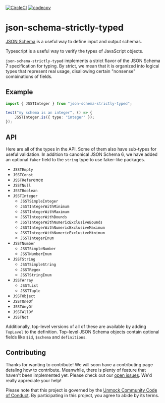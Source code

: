 [![CircleCI](https://circleci.com/gh/unmock/json-schema-fast-check.svg?style=svg)](https://circleci.com/gh/unmock/json-schema-fast-check)
[![codecov](https://codecov.io/gh/unmock/json-schema-fast-check/branch/master/graph/badge.svg)](https://codecov.io/gh/unmock/json-schema-fast-check)

# json-schema-strictly-typed

[JSON Schema](https://json-schema.org) is a useful way to define input and output schemas.

Typescript is a useful way to verify the types of JavaScript objects.

`json-schema-strictly-typed` implements a strict flavor of the JSON Schema 7 specification for typing. By strict, we mean that it is organized into logical types that represent real usage, disallowing certain "nonsense" combinations of fields.

## Example

```typescript
import { JSSTInteger } from "json-schema-strictly-typed";

test("my schema is an integer", () => {
    JSSTInteger.is({ type: "integer" });
});
```

## API

Here are all of the types in the API.  Some of them also have sub-types for useful validation. In addition to canonical JSON Schema 6, we have added an optional `faker` field to the `string` type to use faker-like packages.

* `JSSTEmpty`
* `JSSTConst`
* `JSSTRefer`ence
* `JSSTNull`
* `JSSTBoolean`
* `JSSTInteger`
  * `JSSTSimpleInteger`
  * `JSSTIntegerWithMinimum`
  * `JSSTIntegerWithMaximum`
  * `JSSTIntegerWithBounds`
  * `JSSTIntegerWithNumericExclusiveBounds`
  * `JSSTIntegerWithNumericExclusiveMaximum`
  * `JSSTIntegerWithNumericExclusiveMinimum`
  * `JSSTIntegerEnum`
* `JSSTNumber`
  * `JSSTSimpleNumber`
  * `JSSTNumberEnum`
* `JSSTString`
  * `JSSTSimpleString`
  * `JSSTRegex`
  * `JSSTStringEnum`
* `JSSTArray`
  * `JSSTList`
  * `JSSTTuple`
* `JSSTObject`
* `JSSTOneOf`
* `JSSTAnyOf`
* `JSSTAllOf`
* `JSSTNot`

Additionally, top-level versions of all of these are available by adding `TopLevel` to the definition. Top-level JSON Schema objects contain optional fields like `$id`, `$schema` and `definitions`.

## Contributing

Thanks for wanting to contribute! We will soon have a contributing page
detaling how to contribute. Meanwhile, there is plenty of feature that haven't been implemented yet. Please check out our [open issues](https://github.com/unmock/json-schema-strictly-typed/issues). We'd really appreciate your help!


Please note that this project is governed by the [Unmock Community Code of Conduct](https://github.com/unmock/code-of-conduct). By participating in this project, you agree to abide by its terms.
